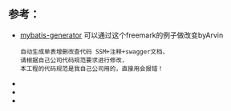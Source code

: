 ## 参考：
- [mybatis-generator](https://github.com/a870368162/mybatis-generator) 可以通过这个freemark的例子做改变byArvin
    ```
    自动生成单表增删改查代码 SSM+注释+swagger文档，
    请根据自己公司代码规范要求进行修改，
    本工程的代码规范是我自己公司用的，直接用会报错！
    ```
- []()
- []()
- []()